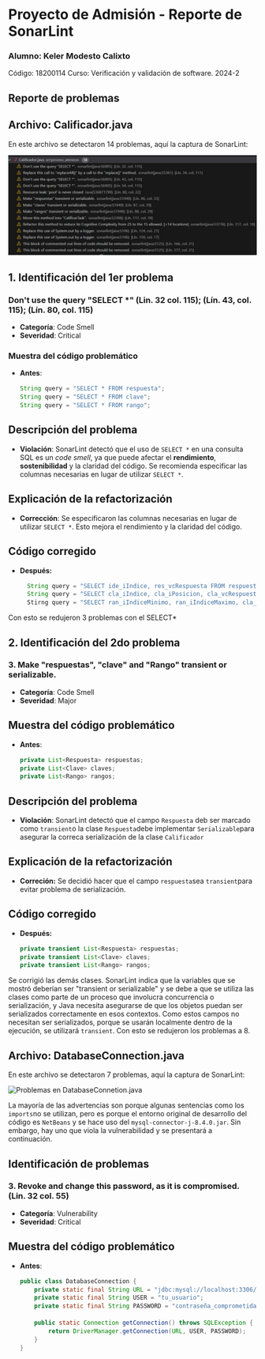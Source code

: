 # Proyecto de Admisión - Reporte de SonarLint
### Alumno: Keler Modesto Calixto
 Código: 18200114
 Curso: Verificación y validación de software. 2024-2
## Reporte de problemas
## Archivo: Calificador.java

En este archivo se detectaron 14 problemas, aquí la captura de SonarLint:

![Problemas en Calificador.java](capturas/calificador-problems.jpg)
## 1. Identificación del 1er problema
### Don't use the query "SELECT *" (Lin. 32 col. 115); (Lín. 43, col. 115); (Lín. 80, col. 115)
- **Categoría**: Code Smell
- **Severidad**: Critical
### Muestra del código problemático
- **Antes**:
   ```java
   String query = "SELECT * FROM respuesta";
   String query = "SELECT * FROM clave";
   String query = "SELECT * FROM rango";
## Descripción del problema
- **Violación**: SonarLint detectó que el uso de `SELECT *` en una consulta SQL es un *code smell*, ya que puede afectar el **rendimiento**, **sostenibilidad** y la claridad del código. Se recomienda especificar las columnas necesarias en lugar de utilizar `SELECT *`.

## Explicación de la refactorización 
- **Corrección**: Se especificaron las columnas necesarias en lugar de utilizar `SELECT *`. Esto mejora el rendimiento y la claridad del código.
## Código corregido 
- **Después:**
  ```java
    String query = "SELECT ide_iIndice, res_vcRespuesta FROM respuesta";
    String query = "SELECT cla_iIndice, cla_iPosicion, cla_vcRespuesta FROM clave";
    Stirng query = "SELECT ran_iIndiceMinimo, ran_iIndiceMaximo, cla_iPosicion FROM rango";
Con esto se redujeron 3 problemas con el SELECT*
## 2. Identificación del 2do problema
### 3. Make "respuestas", "clave" and "Rango" transient or serializable.
- **Categoría**: Code Smell
- **Severidad**: Major
## Muestra del código problemático
- **Antes**:
  ```java
  private List<Respuesta> respuestas;
  private List<Clave> claves;
  private List<Rango> rangos;
## Descripción del problema
- **Violación**: SonarLint detectó que el campo `Respuesta` deb ser marcado como `transient`o la clase `Respuesta`debe implementar `Serializable`para asegurar la correca serialización de la clase `Calificador`
## Explicación de la refactorización
- **Correción:** Se decidió hacer que el campo `respuesta`sea `transient`para evitar problema de serialización.
## Código corregido
- **Después:**
  ```java
  private transient List<Respuesta> respuestas;
  private transient List<Clave> claves;
  private transient List<Rango> rangos;
Se corrigió las demás clases. SonarLint indica que la variables que se mostró deberían ser "transient or serializable" y se debe a que se utiliza las clases como parte de un proceso que involucra concurrencia o serialización, y Java necesita asegurarse de que los objetos puedan ser serializados correctamente en esos contextos. Como estos campos no necesitan ser serializados, porque se usarán localmente dentro de la ejecución, se utilizará `transient`. Con esto se redujeron los problemas a 8.

## Archivo: DatabaseConnection.java

En este archivo se detectaron 7 problemas, aquí la captura de SonarLint:

![Problemas en DatabaseConnetion.java](capturas/databaseconnection-problems.jpg)

La mayoría de las advertencias son porque algunas sentencias como los `imports`no se utilizan, pero es porque el entorno original de desarrollo del código es `NetBeans` y se hace uso del `mysql-connector-j-8.4.0.jar`. Sin embargo, hay uno que viola la vulnerabilidad y se presentará a continuación.
## Identificación de problemas
### 3. Revoke and change this password, as it is compromised. (Lin. 32 col. 55)
- **Categoría**: Vulnerability
- **Severidad**: Critical

## Muestra del código problemático
- **Antes**:
  ```java
  public class DatabaseConnection {
      private static final String URL = "jdbc:mysql://localhost:3306/tu_base_de_datos";
      private static final String USER = "tu_usuario";
      private static final String PASSWORD = "contraseña_comprometida"; // Contraseña comprometida

      public static Connection getConnection() throws SQLException {
          return DriverManager.getConnection(URL, USER, PASSWORD);
      }
  }
